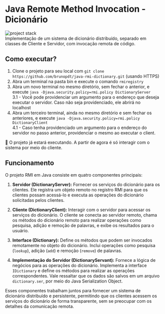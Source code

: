 # Java Remote Method Invocation - Dicionário
![project stack](https://skillicons.dev/icons?i=java&perline=1) <br />
Implementação de um sistema de dicionário distribuído, separado em classes de Cliente e Servidor, com invocação remota de código.


## Como executar?
1. Clone o projeto para seu local com 
```git clone https://github.com/brunopdt/java-rmi-dictionary.git``` (usando HTTPS) 
2. Abra um terminal na pasta bin e execute o comando ```rmiregistry``` 
3. Abra um novo terminal no mesmo diretório, sem fechar o anterior, e execute ```java -Djava.security.policy=rmi.policy DictionaryServer``` <br />
 3.1 - Você pode providenciar um argumento para o endereço que deseja executar o servidor. Caso não seja providenciado, ele abrirá no localhost
4. Abra um terceiro terminal, ainda no mesmo diretório e sem fechar os anteriores, e execute ```java -Djava.security.policy=rmi.policy DictionaryClient```<br />
  4.1 - Caso tenha providenciado um argumento para o endereço do servidor no passo anterior, providenciar o mesmo ao executar o client.

🚀 O projeto já estará executando. A partir de agora é só interagir com o sistema por meio do cliente.

## Funcionamento
O projeto RMI em Java consiste em quatro componentes principais:

1. **Servidor (DictionaryServer):** Fornecer os serviços do dicionário para os clientes. Ele registra um objeto remoto no registro RMI para que os clientes possam acessá-lo e executa as operações do dicionário solicitadas pelos clientes.

2. **Cliente (DictionaryClient):** Interagir com o servidor para acessar os serviços do dicionário. O cliente se conecta ao servidor remoto, chama os métodos do dicionário remoto para realizar operações como pesquisa, adição e remoção de palavras, e exibe os resultados para o usuário.

3. **Interface (Dictionary):** Define os métodos que podem ser invocados remotamente no objeto do dicionário. Inclui operações como pesquisa (`lookup`), adição (`add`) e remoção (`remove`) de palavras.

4. **Implementação do Servidor (DictionaryServant):** Fornece a lógica de negócios para as operações do dicionário. Implementa a interface `IDictionary` e define os métodos para realizar as operações correspondentes. Vale ressaltar que os dados são salvos em um arquivo ```dictionary.ser```, por meio do Java Serialization Object.

Esses componentes trabalham juntos para fornecer um sistema de dicionário distribuído e persistente, permitindo que os clientes acessem os serviços do dicionário de forma transparente, sem se preocupar com os detalhes da comunicação remota.